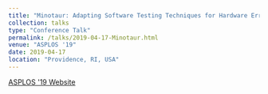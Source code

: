 ```yaml
---
title: "Minotaur: Adapting Software Testing Techniques for Hardware Errors"
collection: talks
type: "Conference Talk"
permalink: /talks/2019-04-17-Minotaur.html
venue: "ASPLOS '19"
date: 2019-04-17
location: "Providence, RI, USA"
---
```


[ASPLOS '19 Website](https://asplos-conference.org/)
